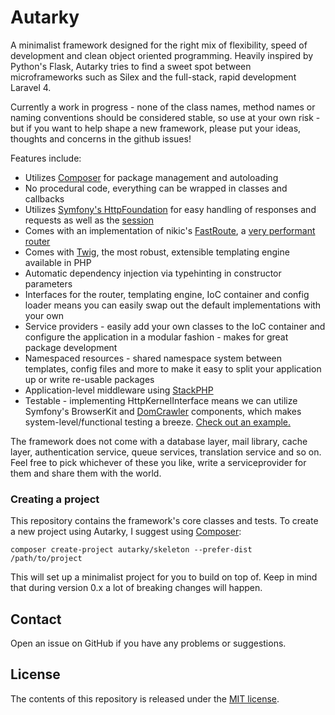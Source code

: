 # Autarky

A minimalist framework designed for the right mix of flexibility, speed of development and clean object oriented programming. Heavily inspired by Python's Flask, Autarky tries to find a sweet spot between microframeworks such as Silex and the full-stack, rapid development Laravel 4.

Currently a work in progress - none of the class names, method names or naming conventions should be considered stable, so use at your own risk - but if you want to help shape a new framework, please put your ideas, thoughts and concerns in the github issues!

Features include:

- Utilizes [Composer](https://getcomposer.org/) for package management and autoloading
- No procedural code, everything can be wrapped in classes and callbacks
- Utilizes [Symfony's HttpFoundation](http://symfony.com/doc/current/components/http_foundation/introduction.html) for easy handling of responses and requests as well as the [session](http://symfony.com/doc/current/components/http_foundation/sessions.html)
- Comes with an implementation of nikic's [FastRoute](https://github.com/nikic/FastRoute), a [very performant router](http://nikic.github.io/2014/02/18/Fast-request-routing-using-regular-expressions.html)
- Comes with [Twig](http://twig.sensiolabs.org/), the most robust, extensible templating engine available in PHP
- Automatic dependency injection via typehinting in constructor parameters
- Interfaces for the router, templating engine, IoC container and config loader means you can easily swap out the default implementations with your own
- Service providers - easily add your own classes to the IoC container and configure the application in a modular fashion - makes for great package development
- Namespaced resources - shared namespace system between templates, config files and more to make it easy to split your application up or write re-usable packages
- Application-level middleware using [StackPHP](http://stackphp.com/)
- Testable - implementing HttpKernelInterface means we can utilize Symfony's BrowserKit and [DomCrawler](http://symfony.com/doc/current/components/dom_crawler.html) components, which makes system-level/functional testing a breeze. [Check out an example.](https://github.com/autarky/skeleton/blob/master/tests/ExampleTest.php)

The framework does not come with a database layer, mail library, cache layer, authentication service, queue services, translation service and so on. Feel free to pick whichever of these you like, write a serviceprovider for them and share them with the world.


### Creating a project

This repository contains the framework's core classes and tests. To create a new project using Autarky, I suggest using [Composer](https://getcomposer.org/):

`composer create-project autarky/skeleton --prefer-dist /path/to/project`

This will set up a minimalist project for you to build on top of. Keep in mind that during version 0.x a lot of breaking changes will happen.


## Contact

Open an issue on GitHub if you have any problems or suggestions.


## License

The contents of this repository is released under the [MIT license](http://opensource.org/licenses/MIT).
